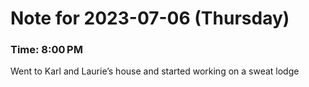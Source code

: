 # Note for 2023-07-06 (Thursday)
### Time: 8:00 PM

Went to Karl and Laurie’s house and started working on a sweat lodge
